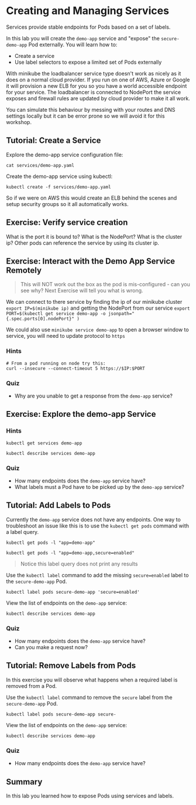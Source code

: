 # Creating and Managing Services

Services provide stable endpoints for Pods based on a set of labels.

In this lab you will create the `demo-app` service and "expose" the `secure-demo-app` Pod externally. You will learn how to:

* Create a service
* Use label selectors to expose a limited set of Pods externally

With minikube the loadbalancer service type doesn't work as nicely as it does on a normal cloud provider.
If you run on one of AWS, Azure or Google it will provision a new ELB for you so you have a world accessible endpoint for your service.
The loadbalancer is connected to NodePort the service exposes and firewall rules are updated by cloud provider to make it all work.

You can simulate this behaviour by messing with your routes and DNS settings locally but it can be error prone so we will avoid it for this workshop.

## Tutorial: Create a Service

Explore the demo-app service configuration file:

```
cat services/demo-app.yaml 
```

Create the demo-app service using kubectl:

```
kubectl create -f services/demo-app.yaml
```

So if we were on AWS this would create an ELB behind the scenes and setup security groups so it all automatically works.


## Exercise: Verify service creation

What is the port it is bound to? What is the NodePort? What is the cluster ip? Other pods can reference the service by using its cluster ip.

## Exercise: Interact with the Demo App Service Remotely

> This will NOT work out the box as the pod is mis-configured - can you see why? Next Exercise will tell you what is wrong.

We can connect to there service by finding the ip of our minikube cluster ```export IP=$(minikube ip)``` and getting the NodePort from our service
```export PORT=$(kubectl get service demo-app -o jsonpath="{.spec.ports[0].nodePort}" )```

We could also use ```minikube service demo-app``` to open a browser window to service, you will need to update protocol to ```https```


### Hints

```
# From a pod running on node try this:
curl --insecure --connect-timeout 5 https://$IP:$PORT
```

### Quiz

* Why are you unable to get a response from the `demo-app` service?

## Exercise: Explore the demo-app Service

### Hints

```
kubectl get services demo-app
```

```
kubectl describe services demo-app
```

### Quiz

* How many endpoints does the `demo-app` service have?
* What labels must a Pod have to be picked up by the `demo-app` service?

## Tutorial: Add Labels to Pods

Currently the `demo-app` service does not have any endpoints. One way to troubleshoot an issue like this is to use the `kubectl get pods` command with a label query.

```
kubectl get pods -l "app=demo-app"
```

```
kubectl get pods -l "app=demo-app,secure=enabled"
```

> Notice this label query does not print any results

Use the `kubectl label` command to add the missing `secure=enabled` label to the `secure-demo-app` Pod.

```
kubectl label pods secure-demo-app 'secure=enabled'
```

View the list of endpoints on the `demo-app` service:

```
kubectl describe services demo-app
```

### Quiz

* How many endpoints does the `demo-app` service have?
* Can you make a request now?


## Tutorial: Remove Labels from Pods

In this exercise you will observe what happens when a required label is removed from a Pod.

Use the `kubectl label` command to remove the `secure` label from the `secure-demo-app` Pod.

```
kubectl label pods secure-demo-app secure-
```

View the list of endpoints on the `demo-app` service:

```
kubectl describe services demo-app
```

### Quiz

* How many endpoints does the `demo-app` service have?

## Summary

In this lab you learned how to expose Pods using services and labels.
